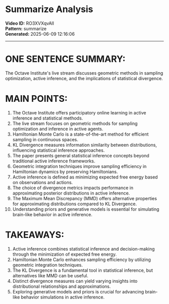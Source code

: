 # Summarize Analysis

**Video ID:** RO3XVXqvAII  
**Pattern:** summarize  
**Generated:** 2025-06-09 12:16:06  

---

# ONE SENTENCE SUMMARY:
The Octave Institute's live stream discusses geometric methods in sampling optimization, active inference, and the implications of statistical divergence.

# MAIN POINTS:
1. The Octave Institute offers participatory online learning in active inference and statistical methods.
2. The live stream focuses on geometric methods for sampling optimization and inference in active agents.
3. Hamiltonian Monte Carlo is a state-of-the-art method for efficient sampling in continuous spaces.
4. KL Divergence measures information similarity between distributions, influencing statistical inference approaches.
5. The paper presents general statistical inference concepts beyond traditional active inference frameworks.
6. Geometric integration techniques improve sampling efficiency in Hamiltonian dynamics by preserving Hamiltonians.
7. Active inference is defined as minimizing expected free energy based on observations and actions.
8. The choice of divergence metrics impacts performance in approximating posterior distributions in active inference.
9. The Maximum Mean Discrepancy (MMD) offers alternative properties for approximating distributions compared to KL Divergence.
10. Understanding priors and generative models is essential for simulating brain-like behavior in active inference.

# TAKEAWAYS:
1. Active inference combines statistical inference and decision-making through the minimization of expected free energy.
2. Hamiltonian Monte Carlo enhances sampling efficiency by utilizing geometric integration techniques.
3. The KL Divergence is a fundamental tool in statistical inference, but alternatives like MMD can be useful.
4. Distinct divergence measures can yield varying insights into distributional relationships and approximations.
5. Exploring generative models and priors is crucial for advancing brain-like behavior simulations in active inference.